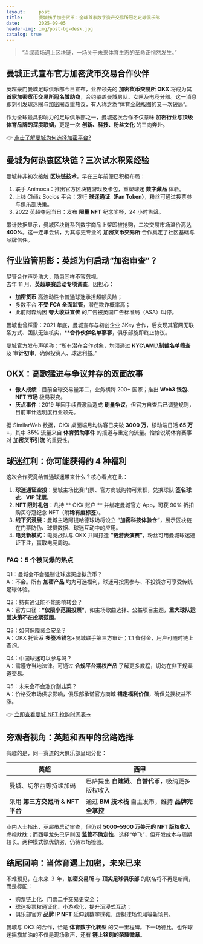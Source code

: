```yaml
---
layout:     post
title:      曼城携手加密货币：全球首家数字资产交易所冠名足球俱乐部
date:       2025-09-05
header-img: img/post-bg-desk.jpg
catalog: true
---
```


> “当绿茵场遇上区块链，一场关于未来体育生态的革命正悄然发生。”

## 曼城正式宣布官方加密货币交易合作伙伴

英超豪门曼城足球俱乐部今日宣布，业界领先的 **加密货币交易所** **OKX** 将成为其 **首家加密货币交易所冠名赞助商**，合约覆盖曼城男队、女队及电竞分部。这一消息即刻引发球迷圈与加密圈双重热议，有人称之為“体育金融版图的又一次破局”。  

作为全球最具影响力的足球俱乐部之一，曼城这次合作不仅意味 **加密行业与顶级体育品牌的深度联姻**，更是一次 **创新、科技、粉丝文化** 的三向奔赴。  

👉 [点击了解曼城为何选择加密平台?](https://okxdog.com/)

## 曼城为何热衷区块链？三次试水积累经验

曼城并非初次接触 **区块链技术**，早在三年前便已积极布局：

1. 联手 Animoca：推出官方区块链游戏及卡包，重塑球迷 **数字藏品** 体验。  
2. 上线 Chiliz Socios 平台：发行 **球迷通证（Fan Token）**，粉丝可通过投票参与俱乐部决策。  
3. 2022 英超夺冠当日：发布 **限量 NFT** 纪念奖杯，24 小时售罄。

累计数据显示，曼城区块链系列数字商品上架即被抢购，二次交易市场溢价高达 **400%**。这一连串尝试，为其与更专业的 **加密货币交易所** 合作奠定了社区基础与品牌信任。

## 行业监管阴影：英超为何启动“加密审查”？

尽管合作声势浩大，隐患同样不容忽视。  
去年 11 月，**英超联赛启动专项调查**，因担心：

- **加密货币** 高波动性令普通球迷承担超额风险；  
- 多数平台 **不受 FCA 全面监管**，潜在欺诈概率高；  
- 此前阿森纳因 **夸大收益宣传** 的广告被英国广告标准局（ASA）叫停。

曼城也曾踩雷：2021 年底，曼城宣布与初创企业 3Key 合作，后发现其官网无联系方式、团队无法核实，****合作伙伴名单寥寥**，俱乐部旋即终止协议。  

曼城官方发布声明称：“所有潜在合作对象，均须通过 **KYC\AML\制裁名单筛查** 及 **审计初审**，确保投资人、球迷利益。”

## OKX：高歌猛进与争议并存的双面故事

- **傲人成绩**：目前全球交易量第二，业务横跨 200+ 国家；推出 **Web3 钱包**、**NFT 市场** 极易裂变。  
- **灰点事件**：2019 年因手续费激励造成 **刷量争议**，但官方自查后已调整规则，目前审计透明度行业领先。

据 SimilarWeb 数据，OKX 桌面端月均访客已突破 **3000 万**，移动端日活 **65 万+**，其中 **35%** 流量来自 **体育赞助事件** 的报道与重定向流量。恰恰说明体育赛事对 **加密货币引流** 的重要性。

## 球迷红利：你可能获得的 4 种福利

这次合作究竟给普通球迷带来什么？核心看点在此：

1. **球迷通证空投**：曼城主场比赛门票、官方商城购物可累积，兑换球队 **签名球衣**、**VIP 球票**。  
2. **NFT 限时礼包**：凡持 ** OKX 账户 ** 并绑定曼城官方 App，可获 90% 折扣购买夺冠纪念 NFT（附**稀有度标签**）。  
3. **线下沉浸展**：曼城主场阿提哈德球场将设立 **“加密科技体验仓”**，展示区块链在门票防伪、球员数据、球迷互动中的应用。  
4. **电竞新模式**：电竞战队与 OKX 共同打造 **“链游表演赛”**，粉丝可用曼城球迷通证下注，赢取电竞周边。

### FAQ：5 个被问爆的热点

Q1：曼城会不会强制让球迷买虚拟货币？  
A：不会。所有 **加密产品** 均为可选福利，球迷可按需参与、不投资亦可享受传统足球体验。

Q2：持有通证能不能影响转会？  
A：官方口径：**“仅限小范围投票”**，如主场歌曲选择、公益项目主题，**重大球队运营决策不在投票范围**。

Q3：如何保障资金安全？  
A：OKX 托管系 **多签冷钱包**+曼城联手第三方审计；1:1 备付金，用户可随时链上查询。

Q4：中国球迷可以参与吗？  
A：需遵守当地法律。可通过 **合规平台期权产品** 了解更多教程，切勿在非正规渠道交易。

Q5：未来会不会涨价割韭菜？  
A：价格受市场供求影响，俱乐部承诺官方商城 **锚定福利价值**，确保兑换权益不涨。

👉 [立即查看曼城 NFT 抢购时间表→](https://okxdog.com/)

## 旁观者视角：英超和西甲的岔路选择

有趣的是，同一赛道的大俱乐部呈现分化：

| 英超 | 西甲 |
|----|----|
| 曼城、切尔西等持续加码 | 巴萨提出 **自建链**、**自营代币**，吸纳更多版权收入 |
| 采用 **第三方交易所 & NFT 平台** | 通过 **BM 技术栈** 自主发币，维持 **品牌完全掌控** |

业内人士指出，英超虽启动审查，但仍对 **5000–5900 万美元的 NFT 版权收入** 虎视眈眈；而西甲龙头巴萨则因 **监管不确定性**，选择“单飞”，但开发成本与周期较长。两种模式孰优孰劣，仍待市场检验。

## 结尾回响：当体育遇上加密，未来已来

不难预见，在未来 ３ 年，**加密交易所** 与 **顶尖足球俱乐部** 的联名将不再是新闻，而是标配：

- 购票链上化、门票二手交易更安全；  
- 球迷投票权通证化、小游戏化，提升沉浸式互动；  
- 俱乐部官方 **品牌 IP NFT** 延伸到数字球鞋、虚拟球场包厢等新场景。

曼城与 OKX 的合作，恰是 **体育数字化转型** 的又一里程碑。下一场德比，也许球迷摇旗加油的不仅是现场歌声，还有 **链上铭刻的荣耀徽章**。
